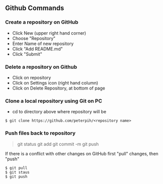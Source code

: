 ## Github Commands

### Create a repository on GitHub
- Click New (upper right hand corner)
- Choose "Repository"
- Enter Name of new repository
- Click "Add README.md"
- Click "Submit"

### Delete a repository on Github
- Click on repository
- Click on Settings icon (right hand column)
- Click on Delete Repository, at bottom of page

### Clone a local repository using Git on PC
- cd to directory above where repository will be
```{R}
$ git clone https://github.com/peterpih/<repository name>
```

### Push files back to repository
> git status
> git add <file name>
> git commit -m <message for commiting>
> git push

If there is a conflict with other changes on GitHub first "pull" changes, then "push"
```{R}
$ git pull
$ git staus
$ git push
``` 
